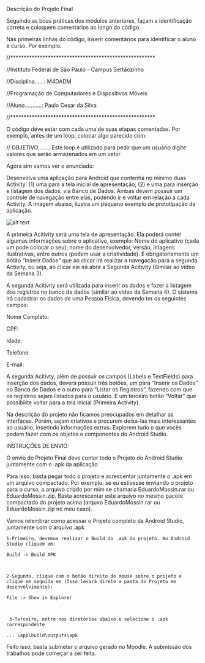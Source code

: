 Descrição do Projeto Final

 

Seguindo as boas práticas dos módulos anteriores, façam a identificação correta e coloquem comentários ao longo do código.

Nas primeiras linhas do código, inserir comentários para identificar o aluno e curso. Por exemplo:

//******************************************************

//Instituto Federal de São Paulo - Campus Sertãozinho

//Disciplina......: M4DADM

//Programação de Computadores e Dispositivos Móveis

//Aluno...........: Paulo Cesar da Silva

//******************************************************

 

O código deve estar com cada uma de suas etapas comentadas. Por exemplo, antes de um loop. colocar algo parecido com:

// OBJETIVO.......: Este loop é utilizado para pedir que um usuário digite valores que serão armazenados em um vetor

 

 Agora sim vamos ver o enunciado:

Desenvolva uma aplicação para Android que contenha no mínimo duas Activity: (1) uma para a tela inicial de apresentação; (2) e uma para inserção e listagem dos dados, via Banco de Dados. Ambas devem possuir um controle de navegação entre elas, podendo ir e voltar em relação a cada Activity. A imagem abaixo, ilustra um pequeno exemplo de prototipação da aplicação.

![alt text](http://ead.ti.srt.ifsp.edu.br/pluginfile.php/8220/mod_assign/intro/Sem%20t%C3%ADtulo.png)

A primeira Acitivity será uma tela de apresentação. Ela poderá conter algumas informações sobre o aplicativo, exemplo: Nome do aplicativo (cada um pode colocar o seu), nome do desenvolvedor, versão, imagens ilustrativas, entre outros (podem usar a criatividade). E obrigatoriamente um botão “Inserir Dados” que ao clicar irá realizar a navegação para a segunda Activity, ou seja, ao clicar ele irá abrir a Segunda Acitivity (Similar ao vídeo da Semana 3).


A segunda Acitivity será utilizada para inserir os dados e fazer a listagem dos registros no banco de dados (similar ao vídeo da Semana 4). O sistema irá cadastrar os dados de uma Pessoa Física, devendo ter os seguintes campos:

Nome Completo:

CPF:

Idade:

Telefone:

E-mail:


A segunda Acitivty, além de possuir os campos (Labels e TextFields) para inserção dos dados, deverá possuir três botões, um para “Inserir os Dados” no Banco de Dados e o outro para “Listar os Registros”, fazendo com que os registros sejam listados para o usuário. E um terceiro botão “Voltar” que possibilite voltar para a tela inicial (Primeira Activity).

Na descrição do projeto não ficamos preocupados em detalhar as interfaces. Porém, sejam criativos e procurem deixa-las mais interessantes ao usuário, inserindo informações extras. Explorem tudo o que vocês podem fazer com os objetos e componentes do Android Studio.

 

INSTRUÇÕES DE ENVIO:

O envio do Projeto Final deve conter todo o Projeto do Android Studio juntamente com o .apk da aplicação

Para isso, basta pegar todo o projeto e acrescentar juntamente o .apk em um arquivo compactado. Por exemplo, se eu estivesse enviando o projeto para o curso, o arquivo criado por mim se chamaria EduardoMossin.rar ou EduardoMossin.zip. Basta acrescentar este arquivo no mesmo pacote compactado do projeto acima (arquvo EduardoMossin.rar ou EduardoMossin.zip no meu caso).


Vamos relembrar como acessar o Projeto completo da Android Studio, juntamente com o arquivo .apk

    1-Primeiro, devemos realizar o Build do .apk do projeto. No Android Studio cliquem em:

    Build -> Build APK

 

    2-Segundo, clique com o botão direito do mouse sobre o projeto e clique em seguida em (Isso levará direto a pasta do Projeto em desenvolvimento):

    File -> Show in Explorer

 

     3-Terceiro, entre nos diretórios abaixo e selecione o .apk correspondente

    ... \app\build\outputs\apk

 

Feito isso, basta submeter o arquivo gerado no Moodle. A submissão dos trabalhos pode começar a ser feita.
